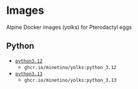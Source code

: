 # Images

Alpine Docker images (yolks) for Pterodactyl eggs

## Python

- [`python3.12`](https://github.com/minetino/images/tree/main/python/3.12)
  - `ghcr.io/minetino/yolks:python_3.12`
- [`python3.13`](https://github.com/minetino/images/tree/main/python/3.13)
  - `ghcr.io/minetino/yolks:python_3.13`
